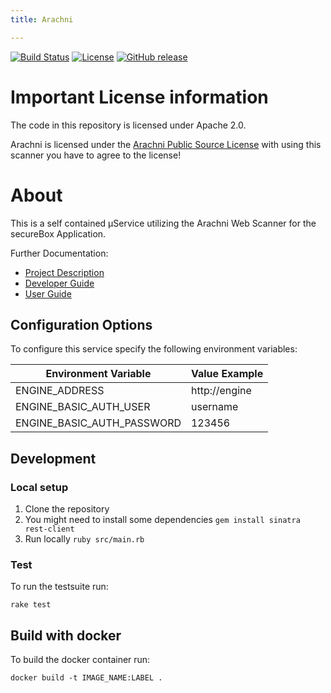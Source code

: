 ```yaml
---
title: Arachni

---
```


[![Build Status](https://travis-ci.com/secureCodeBox/scanner-webapplication-arachni.svg?branch=develop)](https://travis-ci.com/secureCodeBox/scanner-webapplication-arachni)
[![License](https://img.shields.io/badge/License-Apache%202.0-blue.svg)](https://opensource.org/licenses/Apache-2.0)
[![GitHub release](https://img.shields.io/github/release/secureCodeBox/scanner-webapplication-arachni.svg)](https://github.com/secureCodeBox/scanner-webapplication-arachni/releases/latest)

# Important License information

The code in this repository is licensed under Apache 2.0.

Arachni is licensed under the [Arachni Public Source License](ARACHNI_LICENSE.md) with using this scanner you have to agree to the license!

# About

This is a self contained µService utilizing the Arachni Web Scanner for the secureBox Application.

Further Documentation:

- [Project Description][scb-project]
- [Developer Guide][scb-developer-guide]
- [User Guide][scb-user-guide]

## Configuration Options

To configure this service specify the following environment variables:

| Environment Variable       | Value Example |
| -------------------------- | ------------- |
| ENGINE_ADDRESS             | http://engine |
| ENGINE_BASIC_AUTH_USER     | username      |
| ENGINE_BASIC_AUTH_PASSWORD | 123456        |

## Development

### Local setup

1. Clone the repository
2. You might need to install some dependencies `gem install sinatra rest-client`
3. Run locally `ruby src/main.rb`

### Test

To run the testsuite run:

`rake test`

## Build with docker

To build the docker container run:

`docker build -t IMAGE_NAME:LABEL .`

[scb-project]: https://github.com/secureCodeBox/secureCodeBox
[scb-developer-guide]: https://github.com/secureCodeBox/secureCodeBox/blob/develop/docs/developer-guide/README.md
[scb-developer-guidelines]: https://github.com/secureCodeBox/secureCodeBox/blob/develop/docs/developer-guide/README.md#guidelines
[scb-user-guide]: https://github.com/secureCodeBox/secureCodeBox/tree/develop/docs/user-guide
